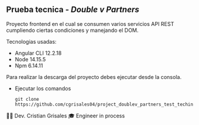 ## Prueba tecnica - *Double v Partners*

Proyecto frontend en el cual se consumen varios servicios API REST cumpliendo ciertas condiciones y manejando el DOM.

Tecnologias usadas:

-   Angular CLI 12.2.18
-   Node 14.15.5
-   Npm 6.14.11

Para realizar la descarga del proyecto debes ejecutar desde la consola. 

-   Ejecutar los comandos
    ```
    git clone https://github.com/cgrisales04/project_doublev_partners_test_techinal.git
    ```
👶🏽 Dev. Cristian Grisales
🎓 Engineer in process
